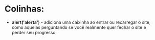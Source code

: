 # Colinhas:

* <b>alert('alerta')</b> - adiciona uma caixinha ao entrar ou recarregar o site, como aquelas perguntando se você realmente quer fechar o site e perder seu progresso.